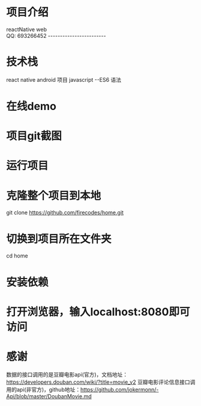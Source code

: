 # 项目介绍
  reactNative web  
  QQ: 693266452 ------------------------
# 技术栈
  react native android  项目
  javascript  --ES6 语法
# 在线demo
  

# 项目git截图
  

# 运行项目

# 克隆整个项目到本地
git clone https://github.com/firecodes/home.git

# 切换到项目所在文件夹
cd home

# 安装依赖


# 打开浏览器，输入localhost:8080即可访问


# 感谢
  数据的接口调用的是豆瓣电影api(官方)，文档地址：https://developers.douban.com/wiki/?title=movie_v2
  豆瓣电影评论信息接口调用的api(非官方)，github地址：https://github.com/jokermonn/-Api/blob/master/DoubanMovie.md